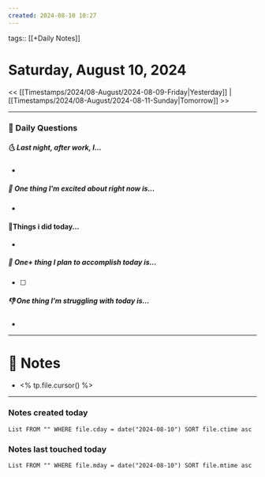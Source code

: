 ```yaml
---
created: 2024-08-10 10:27
---
```

tags:: [[+Daily Notes]]

# Saturday, August 10, 2024

<< [[Timestamps/2024/08-August/2024-08-09-Friday|Yesterday]] | [[Timestamps/2024/08-August/2024-08-11-Sunday|Tomorrow]] >>

---
### 📅 Daily Questions
##### 🌜 Last night, after work, I...
- 

##### 🙌 One thing I'm excited about right now is...
- 

#### 🙌Things i did today...
- 

##### 🚀 One+ thing I plan to accomplish today is...
- [ ] 

##### 👎 One thing I'm struggling with today is...
- 

---
# 📝 Notes
- <% tp.file.cursor() %>

---
### Notes created today
```dataview
List FROM "" WHERE file.cday = date("2024-08-10") SORT file.ctime asc
```

### Notes last touched today
```dataview
List FROM "" WHERE file.mday = date("2024-08-10") SORT file.mtime asc
```
